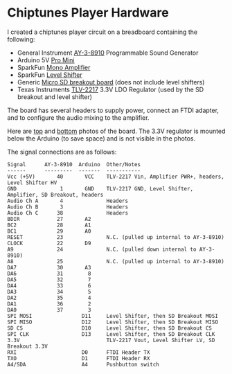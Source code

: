 Chiptunes Player Hardware
=========================

I created a chiptunes player circuit on a breadboard containing the following:
- General Instrument [AY-3-8910][1] Programmable Sound Generator
- Arduino 5V [Pro Mini][2]
- SparkFun [Mono Amplifier][3]
- SparkFun [Level Shifter][4]
- Generic [Micro SD breakout board][5] (does not include level shifters)
- Texas Instruments [TLV-2217][6] 3.3V LDO Regulator (used by the SD breakout and level shifter)

The board has several headers to supply power, connect an FTDI adapter, and to configure the audio mixing to the amplifier.

Here are [top][7] and [bottom][8] photos of the board. The 3.3V regulator is mounted below the Arduino (to save space) and is not visible in the photos.

The signal connections are as follows:

```
Signal      AY-3-8910  Arduino  Other/Notes
------      ---------  -------  -----------
Vcc (+5V)       40       VCC    TLV-2217 Vin, Amplifier PWR+, headers, Level Shifter HV
GND              1       GND    TLV-2217 GND, Level Shifter, Amplifier, SD Breakout, headers
Audio Ch A       4              Headers
Audio Ch B       3              Headers
Audio Ch C      38              Headers
BDIR            27       A2
BC2             28       A1
BC1             29       A0
RESET           23              N.C. (pulled up internal to AY-3-8910)
CLOCK           22       D9
A9              24              N.C. (pulled down internal to AY-3-8910)
A8              25              N.C. (pulled up internal to AY-3-8910)
DA7             30       A3
DA6             31        8
DA5             32        7
DA4             33        6
DA3             34        5
DA2             35        4
DA1             36        2
DA0             37        3
SPI MOSI                D11     Level Shifter, then SD Breakout MOSI
SPI MISO                D12     Level Shifter, then SD Breakout MISO
SD CS                   D10     Level Shifter, then SD Breakout CS
SPI CLK                 D13     Level Shifter, then SD Breakout CLK
3.3V                            TLV-2217 Vout, Level Shifter LV, SD Breakout 3.3V
RXI                     D0      FTDI Header TX
TXO                     D1      FTDI Header RX
A4/SDA                  A4      Pushbutton switch
```


[1]: ../../README.md
[2]: https://www.sparkfun.com/products/11113
[3]: https://www.sparkfun.com/products/11044
[4]: https://www.sparkfun.com/products/12009
[5]: https://www.amazon.com/Module-Storage-Reader-Arduino-Memory/dp/B07YHGCC8C/ref=sr_1_8?dchild=1&keywords=micro-sd+breakout+board&qid=1614302508&sr=8-8
[6]: https://www.ti.com/lit/ds/symlink/tlv2217.pdf
[7]: ./ChiptunesPlayer-Top.jpg
[8]: ./ChiptunesPlayer-Bottom.jpg
